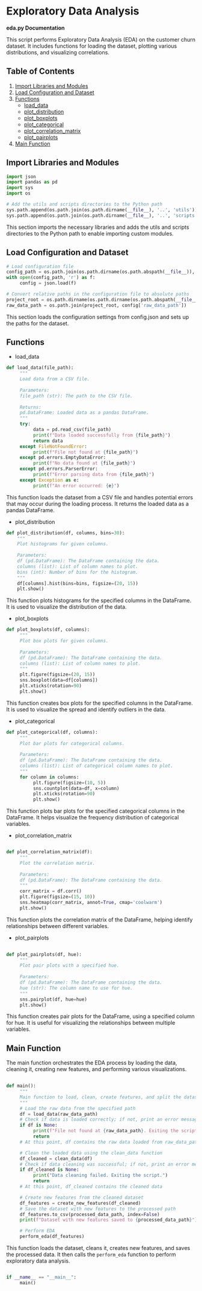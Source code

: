 # Exploratory Data Analysis 
**eda.py Documentation**

This script performs Exploratory Data Analysis (EDA) on the customer churn dataset. It includes functions for loading the dataset, plotting various distributions, and visualizing correlations.

## Table of Contents
1. [Import Libraries and Modules](#import-libraries-and-modules)
2. [Load Configuration and Dataset](#load-configuration-and-dataset)
3. [Functions](#functions)
    - [load_data](#load_data)
    - [plot_distribution](#plot_distribution)
    - [plot_boxplots](#plot_boxplots)
    - [plot_categorical](#plot_categorical)
    - [plot_correlation_matrix](#plot_correlation_matrix)
    - [plot_pairplots](#plot_pairplots)
4. [Main Function](#main-function)

## Import Libraries and Modules

```python
import json
import pandas as pd
import sys
import os

# Add the utils and scripts directories to the Python path
sys.path.append(os.path.join(os.path.dirname(__file__), '..', 'utils'))
sys.path.append(os.path.join(os.path.dirname(__file__), '..', 'scripts'))
```

This section imports the necessary libraries and adds the utils and scripts directories to the Python path to enable importing custom modules.


## Load Configuration and Dataset

```python
# Load configuration file
config_path = os.path.join(os.path.dirname(os.path.abspath(__file__)), '..', 'config.json')
with open(config_path, 'r') as f:
     config = json.load(f)

# Convert relative paths in the configuration file to absolute paths
project_root = os.path.dirname(os.path.dirname(os.path.abspath(__file__)))
raw_data_path = os.path.join(project_root, config['raw_data_path'])

```
This section loads the configuration settings from config.json and sets up the paths for the dataset.

## Functions
 - load_data

```python
def load_data(file_path):
     """
     Load data from a CSV file.
     
     Parameters:
     file_path (str): The path to the CSV file.
     
     Returns:
     pd.DataFrame: Loaded data as a pandas DataFrame.
     """
     try:
          data = pd.read_csv(file_path)
          print(f"Data loaded successfully from {file_path}")
          return data
     except FileNotFoundError:
          print(f"File not found at {file_path}")
     except pd.errors.EmptyDataError:
          print(f"No data found at {file_path}")
     except pd.errors.ParserError:
          print(f"Error parsing data from {file_path}")
     except Exception as e:
          print(f"An error occurred: {e}")

```

This function loads the dataset from a CSV file and handles potential errors that may occur during the loading process. It returns the loaded data as a pandas DataFrame.

 - plot_distribution

 ```python
def plot_distribution(df, columns, bins=30):
     """
     Plot histograms for given columns.
     
     Parameters:
     df (pd.DataFrame): The DataFrame containing the data.
     columns (list): List of column names to plot.
     bins (int): Number of bins for the histogram.
     """
     df[columns].hist(bins=bins, figsize=(20, 15))
     plt.show()

 ```

This function plots histograms for the specified columns in the DataFrame. It is used to visualize the distribution of the data.

 - plot_boxplots

```python
def plot_boxplots(df, columns):
     """
     Plot box plots for given columns.
     
     Parameters:
     df (pd.DataFrame): The DataFrame containing the data.
     columns (list): List of column names to plot.
     """
     plt.figure(figsize=(20, 15))
     sns.boxplot(data=df[columns])
     plt.xticks(rotation=90)
     plt.show()

```
This function creates box plots for the specified columns in the DataFrame. It is used to visualize the spread and identify outliers in the data.


 - plot_categorical
```python
def plot_categorical(df, columns):
     """
     Plot bar plots for categorical columns.
     
     Parameters:
     df (pd.DataFrame): The DataFrame containing the data.
     columns (list): List of categorical column names to plot.
     """
     for column in columns:
          plt.figure(figsize=(10, 5))
          sns.countplot(data=df, x=column)
          plt.xticks(rotation=90)
          plt.show()
```

This function plots bar plots for the specified categorical columns in the DataFrame. It helps visualize the frequency distribution of categorical variables.

 - plot_correlation_matrix

```python

def plot_correlation_matrix(df):
     """
     Plot the correlation matrix.
     
     Parameters:
     df (pd.DataFrame): The DataFrame containing the data.
     """
     corr_matrix = df.corr()
     plt.figure(figsize=(15, 10))
     sns.heatmap(corr_matrix, annot=True, cmap='coolwarm')
     plt.show()

```

This function plots the correlation matrix of the DataFrame, helping identify relationships between different variables.


 - plot_pairplots

```python
 
def plot_pairplots(df, hue):
     """
     Plot pair plots with a specified hue.
     
     Parameters:
     df (pd.DataFrame): The DataFrame containing the data.
     hue (str): The column name to use for hue.
     """
     sns.pairplot(df, hue=hue)
     plt.show()

```

This function creates pair plots for the DataFrame, using a specified column for hue. It is useful for visualizing the relationships between multiple variables.

## Main Function

The main function orchestrates the EDA process by loading the data, cleaning it, creating new features, and performing various visualizations.

```python
 
def main():
     """
     Main function to load, clean, create features, and split the dataset.
     """
     # Load the raw data from the specified path
     df = load_data(raw_data_path)
     # Check if data is loaded correctly; if not, print an error message and exit
     if df is None:
          print(f"File not found at {raw_data_path}. Exiting the script.")
          return
     # At this point, df contains the raw data loaded from raw_data_path

     # Clean the loaded data using the clean_data function
     df_cleaned = clean_data(df)
     # Check if data cleaning was successful; if not, print an error message and exit
     if df_cleaned is None:
          print("Data cleaning failed. Exiting the script.")
          return
     # At this point, df_cleaned contains the cleaned data

     # Create new features from the cleaned dataset
     df_features = create_new_features(df_cleaned)
     # Save the dataset with new features to the processed path
     df_features.to_csv(processed_data_path, index=False)
     print(f"Dataset with new features saved to {processed_data_path}")

     # Perform EDA
     perform_eda(df_features)

```

This function loads the dataset, cleans it, creates new features, and saves the processed data. It then calls the `perform_eda` function to perform exploratory data analysis.

```python

if __name__ == "__main__":
     main()
```

